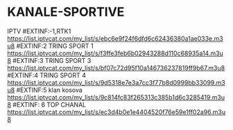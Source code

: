 # KANALE-SPORTIVE
IPTV
#EXTINF:-1,RTK1
https://list.iptvcat.com/my_list/s/ebc6e9f24f6dfd6c62436380a1ae033e.m3u8
#EXTINF:2 TRING SPORT 1
https://list.iptvcat.com/my_list/s/f3ffe3feb6b02943288d110c68935a14.m3u8
#EXTINF:3 TRING SPORT 3
https://list.iptvcat.com/my_list/s/bf07c72d95f10a146736237819ff9b67.m3u8
#EXTINF:4 TRING SPORT 4
https://list.iptvcat.com/my_list/s/9d5318e7e3a7cc3f77b8d0999bb33099.m3u8
#EXTINF:5 klan kosova 
https://list.iptvcat.com/my_list/s/9c814fc83f265313c385b1d6c3285419.m3u8
#EXTINF: 6 TOP CHANAL
https://list.iptvcat.com/my_list/s/ec3d4b0e1e4404520f76e59e1ff02a96.m3u8
